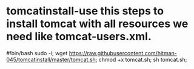 # tomcatinstall-use this steps to install tomcat with all resources we need like tomcat-users.xml.

#!bin/bash
sudo -i;
wget https://raw.githubusercontent.com/hitman-045/tomcatinstall/master/tomcat.sh;
chmod +x tomcat.sh;
sh tomcat.sh;

